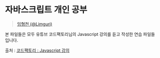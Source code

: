# 자바스크립트 개인 공부

> [임형천 (@Limguri)](https://github.com/Limguri)

본 파일들은 모두 유튜브 코드팩토리님의 Javascript 강의를 듣고 작성한 연습 파일들입니다.

출처 : [코드팩토리 : Javascript 강의](https://www.youtube.com/watch?v=ZOVG7_41kJE&t=12575s&ab_channel=%EC%BD%94%EB%93%9C%ED%8C%A9%ED%86%A0%EB%A6%AC)
